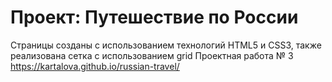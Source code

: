 # Проект: Путешествие по России

Страницы созданы с использованием технологий HTML5 и CSS3, также реализована сетка с использованием grid
Проектная работа № 3 
 https://kartalova.github.io/russian-travel/